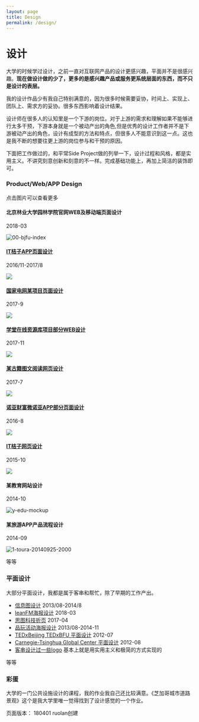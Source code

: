```yaml
---
layout: page
title: Design
permalink: /design/
---
```

# 设计

大学的时候学过设计，之前一直对互联网产品的设计更感兴趣，平面并不是很感兴趣。**现在做设计做的少了，更多的是感兴趣产品或服务更系统层面的东西，而不只是设计的表层。**

我的设计作品少有我自己特别满意的，因为很多时候需要妥协，时间上、实现上、团队上、需求方的妥协。很多东西影响着设计结果。

设计师在很多人的认知里是一个下游的岗位。对于上游的需求和理解如果不能够进行太多干预，下游本身就是一个被动产出的角色,但是优秀的设计工作者并不是下游被动产出的角色，设计有成型的方法和特点，但很多人不能意识到这一点。这也是我不断的想要往更上游的岗位参与和干预的原因。

下面把工作做过的，和平常Side Project做的列举一下，设计过程和风格，都是实用主义。不讲究刻意创新和刻意的不一样。完成基础功能上，再加上简洁的装饰即可。

### Product/Web/APP Design

点击图片可以查看更多

#### 北京林业大学园林学院官网WEB及移动端页面设计 
2018-03

![00-bjfu-index](https://i.imgur.com/s7StYqk.jpg)

#### [IT桔子APP页面设计](https://ruolan.github.io/project/2017/09/10/itjuzi-app-design.html)
2016/11-2017/8

[![](https://i.imgur.com/E00NQWS.jpg)](https://ruolan.github.io/project/2017/09/10/itjuzi-app-design.html)

#### [国家电网某项目页面设计](https://ruolan.github.io/project/2017/08/10/national-grid-app.html)
2017-9

[![](https://i.imgur.com/7Ez8GMB.jpg)](https://ruolan.github.io/project/2017/08/10/national-grid-app.html)

#### [学堂在线资源库项目部分WEB设计](https://ruolan.github.io/design/2017/10/10/xuetangx-mooc-website-design.html)
2017-11

[![](https://i.imgur.com/rItXC3l.jpg)](https://ruolan.github.io/design/2017/10/10/xuetangx-mooc-website-design.html)

#### [某古籍图文阅读网页设计](https://ruolan.github.io/project/2017/07/10/book-reading-website-design.html)
2017-7

[![](https://i.imgur.com/N7EuQKV.jpg)](https://ruolan.github.io/project/2017/07/10/book-reading-website-design.html)

#### [诺亚财富微诺亚APP部分页面设计](https://ruolan.github.io/project/2016/08/10/noah-website-app-design.html)
2016-8

[![](https://i.imgur.com/Yb3LuiT.jpg)](https://ruolan.github.io/project/2016/08/10/noah-website-app-design.html)

#### [IT桔子网页设计](https://ruolan.github.io/design/2015/11/10/itjuzi-website-design.html)
2015-10

[![](https://i.imgur.com/lK0rZxc.jpg)](https://ruolan.github.io/design/2015/11/10/itjuzi-website-design.html)

#### 某教育网站设计
2014-10

![y-edu-mockup](https://i.imgur.com/nP45CBg.jpg)

#### 某旅游APP产品流程设计
2014-09

![1-toura-20140925-2000](https://i.imgur.com/1ndkxvZ.jpg)

等等

### 平面设计

大部分平面设计，我都是属于客串和帮忙，除了早期的工作产出。

* [信息图设计](https://ruolan.github.io/design/2014/08/10/infographics-design.html) 2013/08-2014/8
* [leanFM海报设计](https://ruolan.github.io/design/2018/03/01/leanfm-poster-design.html) 2018-03
* [思图科技折页](https://ruolan.github.io/design/2017/04/01/situ-tech-graphic-design.html) 2017-04
* [品玩活动海报设计](https://ruolan.github.io/project/2014/08/01/pingwest-event-graphic-design.html) 2013/08-2014-11
* [TEDxBeijing TEDxBFU 平面设计](https://ruolan.github.io/design/2012/07/28/tedxbeijing-tedbfu.html) 2012-07
* [Carnegie-Tsinghua Global Center 平面设计](https://ruolan.github.io/project/2012/08/06/Carnegie-Tsinghua-Global-Center-graphic.html) 2012-08
* [客串设计过一些logo](https://ruolan.github.io/blog/2018/03/30/the-logos-i-parttime-2.html) 基本上就是用实用主义和极简的方式实现的

等等

### 彩蛋 

大学的一门公共设施设计的课程，我的作业我自己还比较满意。《芝加哥城市道路景观》这个是我大学里唯一觉得找到了设计感觉的一个作业。

页面版本：
180401 ruolan创建

